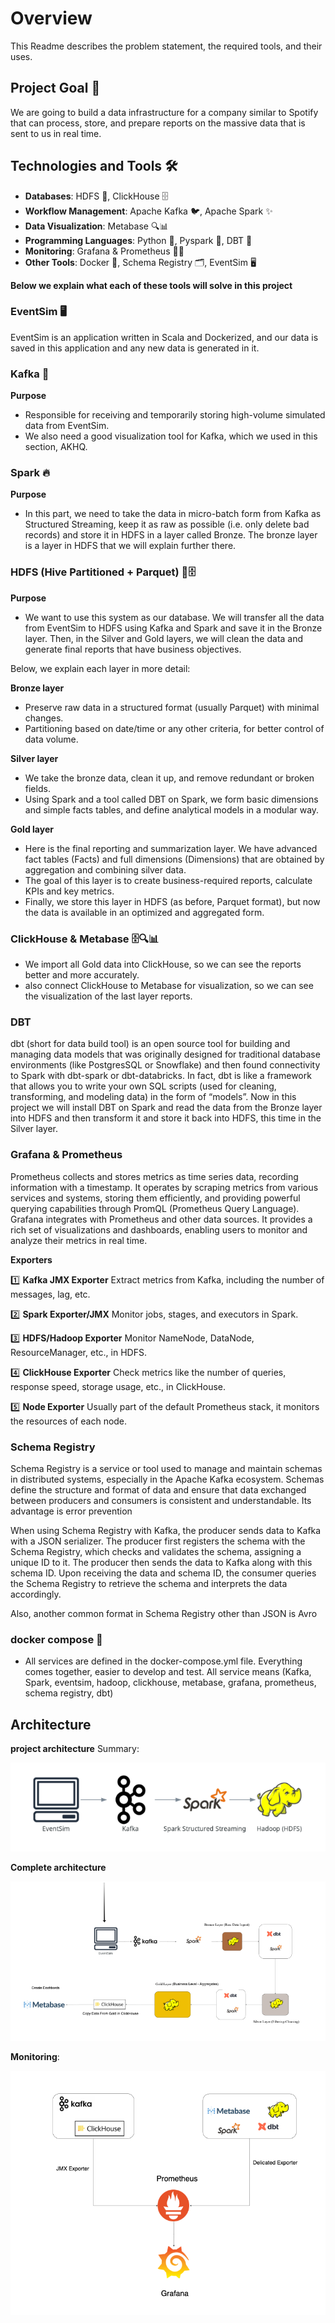 # Overview
This Readme describes the problem statement, the required tools, and their uses.

## Project Goal 🎯
We are going to build a data infrastructure for a company similar to Spotify that can process, store, and prepare reports on the massive data that is sent to us in real time.

## Technologies and Tools 🛠
- **Databases**: HDFS 🐘, ClickHouse 🗄️
- **Workflow Management**: Apache Kafka 🐦, Apache Spark ✨
- **Data Visualization**: Metabase 🔍📊
- **Programming Languages**: Python 🐍, Pyspark 🌟, DBT 🔄
- **Monitoring**: Grafana & Prometheus 🕵🏻
- **Other Tools**: Docker 🐳, Schema Registry 🗂, EventSim 🖥

**Below we explain what each of these tools will solve in this project**

### EventSim 🖥
EventSim is an application written in Scala and Dockerized, and our data is saved in this application and any new data is generated in it.

### Kafka 🔌
**Purpose**
- Responsible for receiving and temporarily storing high-volume simulated data from EventSim. 
- We also need a good visualization tool for Kafka, which we used in this section, AKHQ.

### Spark 🔥
**Purpose**
- In this part, we need to take the data in micro-batch form from Kafka as Structured Streaming, keep it as raw as possible (i.e. only delete bad records) and store it in HDFS in a layer called Bronze.
The bronze layer is a layer in HDFS that we will explain further there.

### HDFS (Hive Partitioned + Parquet) 🐘🗄️
**Purpose**
- We want to use this system as our database. We will transfer all the data from EventSim to HDFS using Kafka and Spark and save it in the Bronze layer. Then, in the Silver and Gold layers, we will clean the data and generate final reports that have business objectives.

Below, we explain each layer in more detail:

**Bronze layer**
- Preserve raw data in a structured format (usually Parquet) with minimal changes.
- Partitioning based on date/time or any other criteria, for better control of data volume.

**Silver layer**
- We take the bronze data, clean it up, and remove redundant or broken fields.
- Using Spark and a tool called DBT on Spark, we form basic dimensions and simple facts tables, and define analytical models in a modular way.

**Gold layer**
- Here is the final reporting and summarization layer. We have advanced fact tables (Facts) and full dimensions (Dimensions) that are obtained by aggregation and combining silver data.
- The goal of this layer is to create business-required reports, calculate KPIs and key metrics.
- Finally, we store this layer in HDFS (as before, Parquet format), but now the data is available in an optimized and aggregated form.

### ClickHouse & Metabase 🗄️🔍📊
- We import all Gold data into ClickHouse, so we can see the reports better and more accurately.
- also connect ClickHouse to Metabase for visualization, so we can see the visualization of the last layer reports.

### DBT
dbt (short for data build tool) is an open source tool for building and managing data models that was originally designed for traditional database environments (like PostgresSQL or Snowflake) and then found connectivity to Spark with dbt-spark or dbt-databricks. In fact, dbt is like a framework that allows you to write your own SQL scripts (used for cleaning, transforming, and modeling data) in the form of “models”.
Now in this project we will install DBT on Spark and read the data from the Bronze layer into HDFS and then transform it and store it back into HDFS, this time in the Silver layer.

### Grafana & Prometheus
Prometheus collects and stores metrics as time series data, recording information with a timestamp. It operates by scraping metrics from various services and systems, storing them efficiently, and providing powerful querying capabilities through PromQL (Prometheus Query Language). Grafana integrates with Prometheus and other data sources. It provides a rich set of visualizations and dashboards, enabling users to monitor and analyze their metrics in real time.

**Exporters**

1️⃣ **Kafka JMX Exporter** Extract metrics from Kafka, including the number of messages, lag, etc. 

2️⃣ **Spark Exporter/JMX** Monitor jobs, stages, and executors in Spark. 

3️⃣ **HDFS/Hadoop Exporter** Monitor NameNode, DataNode, ResourceManager, etc., in HDFS. 

4️⃣ **ClickHouse Exporter** Check metrics like the number of queries, response speed, storage usage, etc., in ClickHouse. 

5️⃣ **Node Exporter** Usually part of the default Prometheus stack, it monitors the resources of each node.

### Schema Registry
Schema Registry is a service or tool used to manage and maintain schemas in distributed systems, especially in the Apache Kafka ecosystem. Schemas define the structure and format of data and ensure that data exchanged between producers and consumers is consistent and understandable. Its advantage is error prevention

When using Schema Registry with Kafka, the producer sends data to Kafka with a JSON serializer. 
The producer first registers the schema with the Schema Registry, which checks and validates the schema, assigning a unique ID to it. 
The producer then sends the data to Kafka along with this schema ID. Upon receiving the data and schema ID, 
the consumer queries the Schema Registry to retrieve the schema and interprets the data accordingly.

Also, another common format in Schema Registry other than JSON is Avro

### docker compose 🐳
- All services are defined in the docker-compose.yml file. Everything comes together, easier to develop and test.
All service means (Kafka, Spark, eventsim, hadoop, clickhouse, metabase, grafana, prometheus, schema registry, dbt)

## Architecture
**project architecture**
Summary:

![Alt text](ArchitectPhase1.png)

**Complete architecture**

![Alt text](SpotifyArchitect.png)

**Monitoring**:

![Alt text](Monitor.png)

